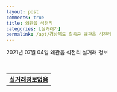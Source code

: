 ```yaml
---
layout: post
comments: true
title: 왜관읍 석전리
categories: [실거래가]
permalink: /apt/경상북도 칠곡군 왜관읍 석전리
---
```


2021년 07월 04일 왜관읍 석전리 실거래 정보

<script type="text/javascript">
  google.charts.load('current', {'packages':['corechart']});
  google.charts.setOnLoadCallback(drawChart);

  function drawChart() {
    var data = google.visualization.arrayToDataTable([['거래일', '매매', '전월세', '전매'], ['20-07', 13, 4, 0], ['20-08', 14, 8, 0], ['20-09', 12, 7, 0], ['20-10', 16, 8, 0], ['20-11', 15, 5, 0], ['20-12', 15, 6, 0], ['21-01', 19, 6, 0], ['21-02', 16, 1, 0], ['21-03', 25, 6, 0], ['21-04', 12, 0, 0], ['21-05', 17, 4, 0], ['21-06', 9, 4, 0]]);

    var options = {
      title: '최근 유형별 거래량 추이',
      legend: { position: 'bottom' }
    };

    var chart = new google.visualization.LineChart(document.getElementById('columnchart_material'));
    chart.draw(data, (options));
  }
</script>

<div id="columnchart_material" style="width: 95%; margin-left: -35px; display: block"></div>
<br>
<table>
  <tr>
    <td colspan="4" style="font-weight: bold;"><a href="https://search.naver.com/search.naver?query=왜관읍 석전리 실거래정보없음">실거래정보없음</a></td>
  </tr>
    
</table>
    